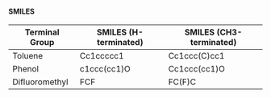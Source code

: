 
#### SMILES
| Terminal Group | SMILES (H-terminated) | SMILES (CH3-terminated) |
|------|------|------|
| Toluene | Cc1ccccc1 | Cc1ccc(C)cc1 |
| Phenol | c1ccc(cc1)O | Cc1ccc(cc1)O |
| Difluoromethyl | FCF | FC(F)C |
